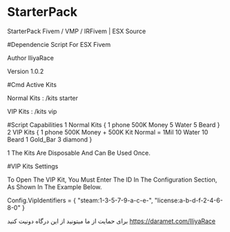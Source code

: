 # StarterPack
StarterPack Fivem / VMP / IRFivem | ESX Source


#Dependencie Script For ESX Fivem

Author IliyaRace

Version 1.0.2

#Cmd Active Kits

Normal Kits : /kits starter

VIP Kits : /kits vip

#Script Capabilities 1 Normal Kits { 1 phone 500K Money 5 Water 5 Beard } 2 VIP Kits { 1 phone 500K Money + 500K Kit Normal = 1Mil 10 Water 10 Beard 1 Gold_Bar 3 diamond }

1 The Kits Are Disposable And Can Be Used Once.

#VIP Kits Settings

To Open The VIP Kit, You Must Enter The ID In The Configuration Section, As Shown In The Example Below.

Config.VipIdentifiers = { "steam:1-3-5-7-9-a-c-e-", "license:a-b-d-f-2-4-6-8-0" }


برای حمایت از ما میتونید از این درگاه دونیت کنید 
https://daramet.com/IliyaRace
